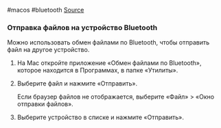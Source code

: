 #macos #bluetooth
[Source](https://support.apple.com/ru-ru/guide/mac-help/mchle7fa9e15/mac)
### Отправка файлов на устройство Bluetooth

Можно использовать обмен файлами по Bluetooth, чтобы отправить файл на другое устройство.

1. На Mac откройте приложение «Обмен файлами по Bluetooth», которое находится в Программах, в папке «Утилиты».
    
2. Выберите файл и нажмите «Отправить».
    
    Если браузер файлов не отображается, выберите «Файл» > «Окно отправки файлов».
    
3. Выберите устройство в списке и нажмите «Отправить».